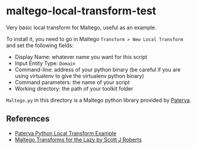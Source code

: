 # maltego-local-transform-test

Very basic local transform for Maltego, useful as an example.

To install it, you need to go in Maltego `Transform > New Local Transform` and set the following fields:

* Display Name: whatever name you want for this script
* Input Entity Type: `Domain`
* Command-line: address of your python binary (be careful if you are using virtualenv to give the virtualenv python binary)
* Command parameters: the name of your script
* Working directory: the path of your toolkit folder

`Maltego.py` in this directory is a Maltego python library provided by [Paterva](https://docs.paterva.com/en/developer-portal/local-transforms/python-local-transforms-examples/).

## References

* [Paterva Python Local Transform Example](https://docs.paterva.com/en/developer-portal/local-transforms/python-local-transforms-examples/)
* [Maltego Transforms for the Lazy by Scott J Roberts](https://medium.com/@sroberts/maltego-transforms-for-the-lazy-31c067d7b79)
